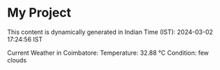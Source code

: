 # My Project

This content is dynamically generated in Indian Time (IST): 2024-03-02 17:24:56 IST


Current Weather in Coimbatore:
Temperature: 32.88 °C
Condition: few clouds
